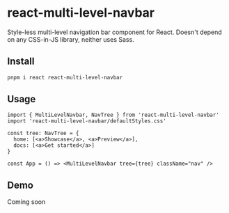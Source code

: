 # react-multi-level-navbar

Style-less multi-level navigation bar component for React. Doesn't depend on any CSS-in-JS library, neither uses Sass.

## Install

```sh
pnpm i react react-multi-level-navbar
```

## Usage

```tsx
import { MultiLevelNavbar, NavTree } from 'react-multi-level-navbar'
import 'react-multi-level-navbar/defaultStyles.css'

const tree: NavTree = {
  home: [<a>Showcase</a>, <a>Preview</a>],
  docs: [<a>Get started</a>]
}

const App = () => <MultiLevelNavbar tree={tree} className="nav" />
```

## Demo

Coming soon
